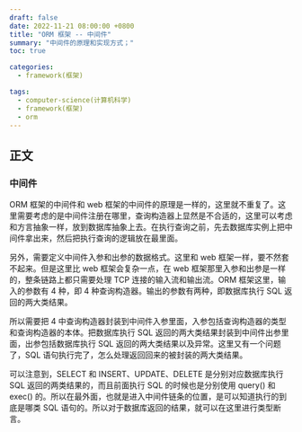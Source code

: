 ```yaml
---
draft: false
date: 2022-11-21 08:00:00 +0800
title: "ORM 框架 -- 中间件"
summary: "中间件的原理和实现方式；"
toc: true

categories:
  - framework(框架)

tags:
  - computer-science(计算机科学)
  - framework(框架)
  - orm
---
```


## 正文

### 中间件

ORM 框架的中间件和 web
框架的中间件的原理是一样的，这里就不重复了。这里需要考虑的是中间件注册在哪里，查询构造器上显然是不合适的，这里可以考虑和方言抽象一样，放到数据库抽象上去。在执行查询之前，先去数据库实例上把中间件拿出来，然后把执行查询的逻辑放在最里面。

另外，需要定义中间件入参和出参的数据格式。这里和 web 框架一样，要不然套不起来。但是这里比 web 框架会复杂一点，在 web
框架那里入参和出参是一样的，整条链路上都只需要处理 TCP 连接的输入流和输出流。ORM 框架这里，输入的参数有 4 种，即 4
种查询构造器。输出的参数有两种，即数据库执行 SQL 返回的两大类结果。

所以需要把 4 中查询构造器封装到中间件入参里面，入参包括查询构造器的类型和查询构造器的本体。把数据库执行 SQL
返回的两大类结果封装到中间件出参里面，出参包括数据库执行 SQL 返回的两大类结果以及异常。这里又有一个问题了，SQL
语句执行完了，怎么处理返回回来的被封装的两大类结果。

可以注意到，SELECT 和 INSERT、UPDATE、DELETE 是分别对应数据库执行 SQL 返回的两类结果的，而且前面执行 SQL 的时候也是分别使用
query() 和 exec() 的。所以在最外面，也就是进入中间件链条的位置，是可以知道执行的到底是哪类 SQL
语句的。所以对于数据库返回的结果，就可以在这里进行类型断言。

